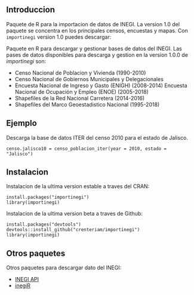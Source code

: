 ## Introduccion

Paquete de R para la importacion de datos de INEGI. La version 1.0 del paquete se concentra en los principales censos, encuestas y mapas. Con `importinegi` version 1.0 puedes descargar:


Paquete en R para descargar y gestionar bases de datos del INEGI. Las pases de datos disponibles para descarga y gestion en la version 1.0.0 de *importinegi*  son:
- Censo Nacional de Poblacion y Vivienda (1990-2010)
- Censo Nacional de Gobiernos Municipales y Delegacionales
- Encuesta Nacional de Ingreso y Gasto (ENIGH) (2008-2014)
Encuesta Nacional de Ocupación y Empleo (ENOE) (2005-2018)
- Shapefiles de la Red Nacional Carretera (2014-2016)
- Shapefiles del Marco Geoestadistico Nacional (1995-2018)

## Ejemplo

Descarga la base de datos ITER del censo 2010 para el estado de Jalisco.
```
censo.jalisco10 = censo_poblacion_iter(year = 2010, estado = "Jalisco")
```
## Instalacion

Instalacion de la ultima version estable a traves del CRAN:
```
install.packages("importinegi")
library(importinegi)
```

Instalacion de la ultima version beta a traves de Github:

```
install.packages("devtools")
devtools::install_github("crenteriam/importinegi")
library(importinegi)
```

## Otros paquetes

Otros paquetes para descargar dato del INEGI:
- [INEGI API](https://www.diegovalle.net/mxmaps/articles/articles/inegi_api.html)
- [inegiR](https://github.com/Eflores89/inegiR/)
